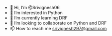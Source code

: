 - 👋 Hi, I’m @Srivignesh06
- 👀 I’m interested in Python
- 🌱 I’m currently learning DRF
- 💞️ I’m looking to collaborate on Python and DRF
- 📫 How to reach me srivignesh297@gmail.com

<!---
Srivignesh06/Srivignesh06 is a ✨ special ✨ repository because its `README.md` (this file) appears on your GitHub profile.
You can click the Preview link to take a look at your changes.
--->
